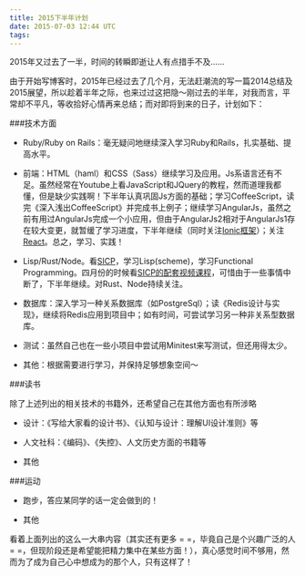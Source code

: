 ```yaml
---
title: 2015下半年计划
date: 2015-07-03 12:44 UTC
tags:
---
```


2015年又过去了一半，时间的转瞬即逝让人有点措手不及……

由于开始写博客时，2015年已经过去了几个月，无法赶潮流的写一篇2014总结及2015展望，所以趁着半年之际，也来过过这把隐～刚过去的半年，对我而言，平常却不平凡，等收拾好心情再来总结；而对即将到来的日子，计划如下：

###技术方面

* Ruby/Ruby on Rails：毫无疑问地继续深入学习Ruby和Rails，扎实基础、提高水平。

* 前端：HTML（haml）和CSS（Sass）继续学习及应用。Js系语言还有不足。虽然经常在Youtube上看JavaScript和JQuery的教程，然而道理我都懂，但是缺少实践啊！下半年认真巩固Js方面的基础；学习CoffeeScript，读完《深入浅出CoffeeScript》并完成书上例子；继续学习AngularJs，虽然之前有用过AngularJs完成一个小应用，但由于AngularJs2相对于AngularJs1存在较大变更，就暂缓了学习进度，下半年继续（同时关注[Ionic框架](http://www.ionicframework.com/)）；关注[React](http://facebook.github.io/react/)。总之，学习、实践！

* Lisp/Rust/Node。看[SICP](https://mitpress.mit.edu/sicp/full-text/book/book.html)，学习Lisp(scheme)，学习Functional Programming。四月份的时候看[SICP的配套视频课程](https://www.youtube.com/playlist?list=PL26Nnis8vxRjnirJl1YvHkB8Wyn-WLeDF)，可惜由于一些事情中断了，下半年继续。对Rust、Node持续关注。

* 数据库：深入学习一种关系数据库（如PostgreSql）；读《Redis设计与实现》，继续将Redis应用到项目中；如有时间，可尝试学习另一种非关系型数据库。

* 测试：虽然自己也在一些小项目中尝试用Minitest来写测试，但还用得太少。

* 其他：根据需要进行学习，并保持足够想象空间～

###读书

除了上述列出的相关技术的书籍外，还希望自己在其他方面也有所涉略

* 设计：《写给大家看的设计书》、《认知与设计：理解UI设计准则》等

* 人文社科：《编码》、《失控》、人文历史方面的书籍等

* 其他

###运动

* 跑步，答应某同学的话一定会做到的！

* 其他

看着上面列出的这么一大串内容（其实还有更多 = =，毕竟自己是个兴趣广泛的人 = =，但现阶段还是希望能把精力集中在某些方面！），真心感觉时间不够用，然而为了成为自己心中想成为的那个人，只有这样了！
